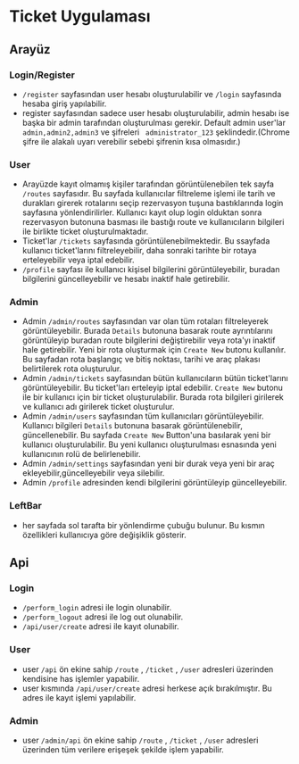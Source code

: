 # Ticket Uygulaması
## Arayüz 
### Login/Register
 * ``` /register ``` sayfasından user hesabı oluşturulabilir ve ``` /login ``` sayfasında hesaba giriş yapılabilir.
 * register sayfasından sadece user hesabı oluşturulabilir, admin hesabı ise başka bir admin tarafından oluşturulması gerekir. Default admin user'lar ```admin,admin2,admin3``` 
ve şifreleri ``` administrator_123```
 şeklindedir.(Chrome şifre ile alakalı uyarı verebilir sebebi şifrenin kısa olmasıdır.)
### User
 * Arayüzde kayıt olmamış kişiler tarafından görüntülenebilen tek sayfa ``` /routes ``` sayfasıdır. Bu sayfada kullanıcılar filtreleme işlemi ile tarih ve durakları girerek rotalarını seçip rezervasyon tuşuna bastıklarında login sayfasına yönlendirilirler. Kullanıcı kayıt olup login olduktan sonra rezervasyon butonuna basması ile bastığı route ve kullanıcıların bilgileri ile birlikte ticket oluşturulmaktadır. 
 * Ticket'lar ``` /tickets ``` sayfasında görüntülenebilmektedir. Bu ssayfada kullanıcı ticket'larını filtreleyebilir, daha sonraki tarihte bir rotaya erteleyebilir veya iptal edebilir.
 * ``` /profile ``` sayfası ile kullanıcı kişisel bilgilerini görüntüleyebilir, buradan bilgilerini güncelleyebilir ve hesabı inaktif hale getirebilir.
### Admin
 * Admin ``` /admin/routes ``` sayfasından var olan tüm rotaları filtreleyerek görüntüleyebilir. Burada ``` Details ``` butonuna basarak route ayrıntılarını görüntüleyip buradan route bilgilerini değiştirebilir veya rota'yı inaktif hale getirebilir. Yeni bir rota oluşturmak için ``` Create New ``` butonu kullanılır. Bu sayfadan rota başlangıç ve bitiş noktası, tarihi ve araç plakası belirtilerek rota oluşturulur.
 * Admin ``` /admin/tickets ``` sayfasından bütün kullanıcıların bütün ticket'larını görüntüleyebilir. Bu ticket'ları erteleyip iptal edebilir. ``` Create New ``` butonu ile bir kullanıcı için bir ticket oluşturulabilir. Burada rota bilgileri girilerek ve kullanıcı adı girilerek ticket oluşturulur.
 * Admin ``` /admin/users ``` sayfasından tüm kullanıcıları görüntüleyebilir. Kullanıcı bilgileri ``` Details ``` butonuna basarak görüntülenebilir, güncellenebilir. Bu sayfada ``` Create New ``` Button'una basılarak yeni bir kullanıcı oluşturulabilir. Bu yeni kullanıcı oluşturulması esnasında yeni kullanıcının rolü de belirlenebilir.
 * Admin ``` /admin/settings ``` sayfasından yeni bir durak veya yeni bir araç ekleyebilir,güncelleyebilir veya silebilir.
 * Admin ``` /profile ``` adresinden kendi bilgilerini görüntüleyip güncelleyebilir.
 ### LeftBar
 * her sayfada sol tarafta bir yönlendirme çubuğu bulunur. Bu kısmın özellikleri kullanıcıya göre değişiklik gösterir.
## Api
### Login 
 * ``` /perform_login ``` adresi ile login olunabilir.
 * ``` /perform_logout ``` adresi ile log out olunabilir.
 * ``` /api/user/create ``` adresi ile kayıt olunabilir.
### User
 * user ``` /api ``` ön ekine sahip ``` /route ``` , ``` /ticket ``` ,  ``` /user ``` adresleri üzerinden kendisine has işlemler yapabilir.
 * user kısmında ``` /api/user/create ``` adresi herkese açık bırakılmıştır. Bu adres ile kayıt işlemi yapılabilir.
### Admin 
* user ``` /admin/api ``` ön ekine sahip ``` /route ``` , ``` /ticket ``` ,  ``` /user ``` adresleri üzerinden tüm verilere erişeşek şekilde işlem yapabilir.
